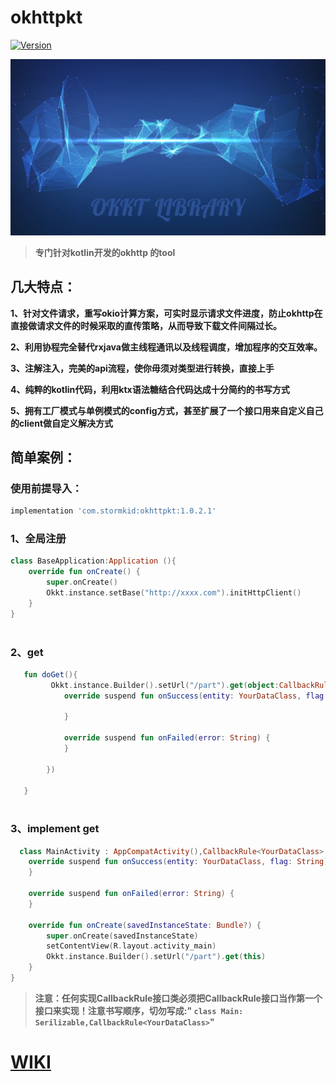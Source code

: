 # okhttpkt
[ ![Version](https://api.bintray.com/packages/stokid/library/okhttpkt/images/download.svg?version=1.0.3) ](https://bintray.com/stokid/library/okhttpkt/1.0.3/link)

![img](readme/OKKT.jpg)

>**专门针对kotlin开发的okhttp 的tool**

## 几大特点：
**1、针对文件请求，重写okio计算方案，可实时显示请求文件进度，防止okhttp在直接做请求文件的时候采取的直传策略，从而导致下载文件间隔过长。**

**2、利用协程完全替代rxjava做主线程通讯以及线程调度，增加程序的交互效率。**

**3、注解注入，完美的api流程，使你毋须对类型进行转换，直接上手**

**4、纯粹的kotlin代码，利用ktx语法糖结合代码达成十分简约的书写方式**

**5、拥有工厂模式与单例模式的config方式，甚至扩展了一个接口用来自定义自己的client做自定义解决方式**

## 简单案例：

### 使用前提导入：
```gradle
implementation 'com.stormkid:okhttpkt:1.0.2.1'
```

### 1、全局注册

```kotlin
class BaseApplication:Application (){
    override fun onCreate() {
        super.onCreate()
        Okkt.instance.setBase("http://xxxx.com").initHttpClient()
    }
}
    
```

### 2、get
```kotlin
   fun doGet(){
         Okkt.instance.Builder().setUrl("/part").get(object:CallbackRule<YourDataClass>{
            override suspend fun onSuccess(entity: YourDataClass, flag: String) {
                
            }

            override suspend fun onFailed(error: String) {
            }

        })
  
   }
  
```

### 3、implement get
```kotlin
  class MainActivity : AppCompatActivity(),CallbackRule<YourDataClass> ,Serializable{
    override suspend fun onSuccess(entity: YourDataClass, flag: String) {
    }

    override suspend fun onFailed(error: String) {
    }

    override fun onCreate(savedInstanceState: Bundle?) {
        super.onCreate(savedInstanceState)
        setContentView(R.layout.activity_main)
        Okkt.instance.Builder().setUrl("/part").get(this)
    }
}
```
> **注意：任何实现CallbackRule接口类必须把CallbackRule接口当作第一个接口来实现！注意书写顺序，切勿写成:"
```class Main: Serilizable,CallbackRule<YourDataClass>```"**


# [WIKI](https://github.com/StormKid/okhttpkt/wiki)
